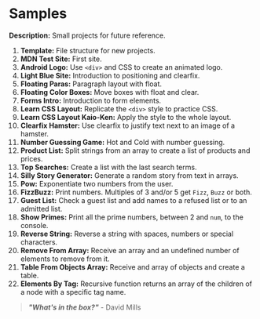 # Samples

**Description:** Small projects for future reference.

1. **Template:** File structure for new projects.
2. **MDN Test Site:** First site.
3. **Android Logo:** Use `<div>` and CSS to create an animated logo.
4. **Light Blue Site:** Introduction to positioning and clearfix.
5. **Floating Paras:** Paragraph layout with float.
6. **Floating Color Boxes:** Move boxes with float and clear.
7. **Forms Intro:** Introduction to form elements.
8. **Learn CSS Layout:** Replicate the `<div>` style to practice CSS.
9. **Learn CSS Layout Kaio-Ken:** Apply the style to the whole layout.
10. **Clearfix Hamster:** Use clearfix to justify text next to an image of a hamster. 
11. **Number Guessing Game:** Hot and Cold with number guessing.
12. **Product List:** Split strings from an array to create a list of products and prices.
13. **Top Searches:** Create a list with the last search terms.
14. **Silly Story Generator:** Generate a random story from text in arrays.
15. **Pow:** Exponentiate two numbers from the user.
16. **FizzBuzz:** Print numbers. Multiples of 3 and/or 5 get `Fizz`, `Buzz` or both.
17. **Guest List:** Check a guest list and add names to a refused list or to an admitted list.
18. **Show Primes:** Print all the prime numbers, between 2 and `num`, to the console.
19. **Reverse String:** Reverse a string with spaces, numbers or special characters.
20. **Remove From Array:** Receive an array and an undefined number of elements to remove from it.
21. **Table From Objects Array:** Receive and array of objects and create a table.
22. **Elements By Tag:** Recursive function returns an array of the children of a node with a specific tag name.

> **_"What's in the box?"_** - David Mills